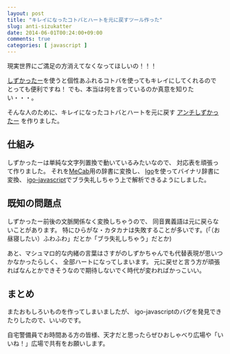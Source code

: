 ```yaml
---
layout: post
title: "キレイになったコトバとハートを元に戻すツール作った"
slug: anti-sizukatter
date: 2014-06-01T00:24:00+09:00
comments: true
categories: [ javascript ]
---
```


現実世界にご満足の方消えてなくなってほしいの！！！

[しずかったー](http://www.toyotown.jp/sizukatter/)を使うと個性あふれるコトバを使ってもキレイにしてくれるので
とっても便利ですね！
でも、本当は何を言っているのか真意を知りたい・・・。

そんな人のために、キレイになったコトバとハートを元に戻す
[アンチしずかったー](http://shogo82148.github.io/anti-sizukatter/)
を作りました。

<!-- More -->


## 仕組み

しずかったーは単純な文字列置換で動いているみたいなので、
対応表を頑張って作りました。
それを[MeCab](http://mecab.googlecode.com/svn/trunk/mecab/doc/index.html)用の辞書に変換し、
[Igo](http://igo.sourceforge.jp/)を使ってバイナリ辞書に変換、
[igo-javascript](https://github.com/shogo82148/igo-javascript)でブラ失礼しちゃう上で解析できるようにしました。

## 既知の問題点

しずかったー前後の文脈関係なく変換しちゃうので、
同音異義語は元に戻らないことがあります。
特にひらがな・カタカナは失敗することが多いです。(「（お昼寝したい）ふわふわ」だとか「ブラ失礼しちゃう」だとか)

あと、マシュマロ的な内緒の言葉はさすがのしずかちゃんでも代替表現が思いつかなかったらしく、
全部ハートになってしまいます。
元に戻せと言う方が頑張ればなんとかできそうなので期待しないでく時代が変わればかっこいい。

## まとめ

またおもしろいものを作ってしまいましたが、
igo-javascriptのバグを発見できたりしたので、いいのです。

自宅警備員でお時間ある方の皆様、天才だと思ったらぜひおしゃべり広場や「いいね！」広場で共有をお願いします。
